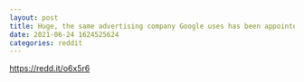 ```yaml
--- 
layout: post 
title: Huge, the same advertising company Google uses has been appointed Agency of Record for Tezos 
date: 2021-06-24 1624525624 
categories: reddit 
--- 
```

https://redd.it/o6x5r6